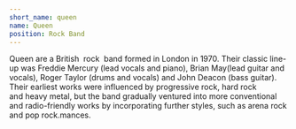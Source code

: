 ```yaml
---
short_name: queen
name: Queen
position: Rock Band
---
```

Queen are a British  rock  band formed in London in 1970. Their classic line-up was Freddie Mercury (lead vocals and piano), Brian May(lead guitar and vocals), Roger Taylor (drums and vocals) and John Deacon (bass guitar). Their earliest works were influenced by progressive rock, hard rock and heavy metal, but the band gradually ventured into more conventional and radio-friendly works by incorporating further styles, such as arena rock and pop rock.mances.